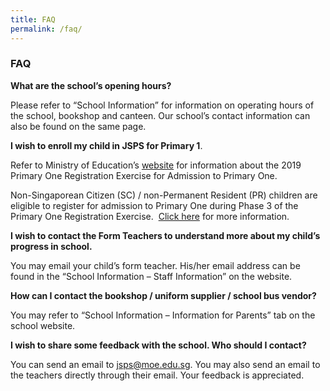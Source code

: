 ```yaml
---
title: FAQ
permalink: /faq/
---
```

### **FAQ**

**What are the school’s opening hours?**

Please refer to “School Information” for information on operating hours of the school, bookshop and canteen. Our school’s contact information can also be found on the same page.

**I wish to enroll my child in JSPS for Primary 1**.

Refer to Ministry of Education’s [website](https://www.moe.gov.sg/admissions/primary-one-registration) for information about the 2019 Primary One Registration Exercise for Admission to Primary One. 

Non-Singaporean Citizen (SC) / non-Permanent Resident (PR) children are eligible to register for admission to Primary One during Phase 3 of the Primary One Registration Exercise.  [Click here](https://www.moe.gov.sg/admissions/primary-one-registration/phase-3-registration-for-non-singapore-citizen-non-permanent-resident-children) for more information. 

**I wish to contact the Form Teachers to understand more about my child’s progress in school.**

You may email your child’s form teacher. His/her email address can be found in the “School Information – Staff Information” on the website.

**How can I contact the bookshop / uniform supplier / school bus vendor?**

You may refer to “School Information – Information for Parents” tab on the school website.

**I wish to share some feedback with the school. Who should I contact?**

You can send an email to [jsps@moe.edu.sg](mailto:jsps@moe.edu.sg). You may also send an email to the teachers directly through their email. Your feedback is appreciated.